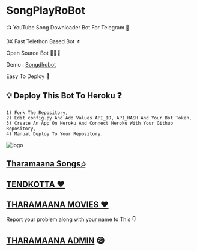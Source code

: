 # SongPlayRoBot

📺 YouTube Song Downloader Bot For Telegram 🔮

3X Fast Telethon Based Bot ⚜

Open Source Bot 👨🏻‍💻

Demo : [Songdlrobot](https:t.me/SongProBot)

Easy To Deploy 🤗

## 💡 Deploy This Bot To Heroku ❓️
```
1) Fork The Repository,
2) Edit config.py And Add Values API_ID, API_HASH And Your Bot Token,
3) Create An App On Heroku And Connect Heroku With Your Github Repository, 
4) Manual Deploy To Your Repository. 
```
![logo](https://telegra.ph/file/abdb5a244fedea3e59409.jpg)
## [Tharamaana Songs🎶](https:t.me/tharamaanasongs)

## [TENDKOTTA ❤️](https://t.me/Tendkotta)
## [THARAMAANA MOVIES ❤️](https://t.me/Tharamaanamovies) 

Report your problem along with your name to This 👇
## [THARAMAANA ADMIN](https://t.me/tharamaanaadmin) 😪
